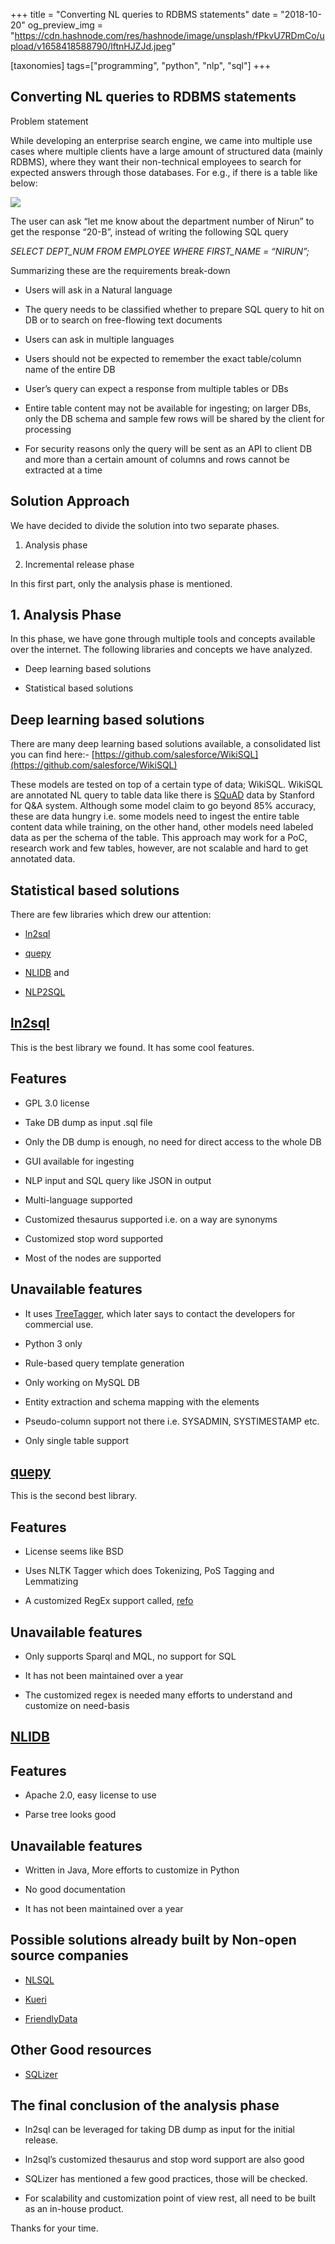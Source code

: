+++
title = "Converting NL queries to RDBMS statements"
date = "2018-10-20"
og_preview_img = "https://cdn.hashnode.com/res/hashnode/image/unsplash/fPkvU7RDmCo/upload/v1658418588790/lftnHJZJd.jpeg"

[taxonomies]
tags=["programming", "python", "nlp", "sql"]
+++

## Converting NL queries to RDBMS statements

Problem statement

While developing an enterprise search engine, we came into multiple use cases where multiple clients have a large amount of structured data (mainly RDBMS), where they want their non-technical employees to search for expected answers through those databases. For e.g., if there is a table like below:

![](https://cdn.hashnode.com/res/hashnode/image/upload/v1629634039908/mXZwYZvlW.png)

The user can ask “let me know about the department number of Nirun” to get the response “20-B”, instead of writing the following SQL query

_SELECT DEPT_NUM FROM EMPLOYEE WHERE FIRST_NAME = “NIRUN”;_

Summarizing these are the requirements break-down

- Users will ask in a Natural language

- The query needs to be classified whether to prepare SQL query to hit on DB or to search on free-flowing text documents

- Users can ask in multiple languages

- Users should not be expected to remember the exact table/column name of the entire DB

- User’s query can expect a response from multiple tables or DBs

- Entire table content may not be available for ingesting; on larger DBs, only the DB schema and sample few rows will be shared by the client for processing

- For security reasons only the query will be sent as an API to client DB and more than a certain amount of columns and rows cannot be extracted at a time

## Solution Approach

We have decided to divide the solution into two separate phases.

1. Analysis phase

1. Incremental release phase

In this first part, only the analysis phase is mentioned.

## 1. Analysis Phase

In this phase, we have gone through multiple tools and concepts available over the internet. The following libraries and concepts we have analyzed.

- Deep learning based solutions

- Statistical based solutions

## Deep learning based solutions

There are many deep learning based solutions available, a consolidated list you can find here:- [https://github.com/salesforce/WikiSQL](https://github.com/salesforce/WikiSQL)

These models are tested on top of a certain type of data; WikiSQL. WikiSQL are annotated NL query to table data like there is [SQuAD](https://rajpurkar.github.io/SQuAD-explorer/) data by Stanford for Q&A system. Although some model claim to go beyond 85% accuracy, these are data hungry i.e. some models need to ingest the entire table content data while training, on the other hand, other models need labeled data as per the schema of the table. This approach may work for a PoC, research work and few tables, however, are not scalable and hard to get annotated data.

## Statistical based solutions

There are few libraries which drew our attention:

- [ln2sql](https://github.com/FerreroJeremy/ln2sql)

- [quepy](https://github.com/machinalis/quepy)

- [NLIDB](https://github.com/DukeNLIDB/NLIDB) and

- [NLP2SQL](https://github.com/akanimax/NLP2SQL)

## [ln2sql](https://github.com/FerreroJeremy/ln2sql)

This is the best library we found. It has some cool features.

## Features

- GPL 3.0 license

- Take DB dump as input .sql file

- Only the DB dump is enough, no need for direct access to the whole DB

- GUI available for ingesting

- NLP input and SQL query like JSON in output

- Multi-language supported

- Customized thesaurus supported i.e. on a way are synonyms

- Customized stop word supported

- Most of the nodes are supported

## Unavailable features

- It uses [TreeTagger](https://www.cis.uni-muenchen.de/~schmid/tools/TreeTagger/), which later says to contact the developers for commercial use.

- Python 3 only

- Rule-based query template generation

- Only working on MySQL DB

- Entity extraction and schema mapping with the elements

- Pseudo-column support not there i.e. SYSADMIN, SYSTIMESTAMP etc.

- Only single table support

## [quepy](https://github.com/machinalis/quepy)

This is the second best library.

## Features

- License seems like BSD

- Uses NLTK Tagger which does Tokenizing, PoS Tagging and Lemmatizing

- A customized RegEx support called, [refo](https://github.com/machinalis/refo)

## Unavailable features

- Only supports Sparql and MQL, no support for SQL

- It has not been maintained over a year

- The customized regex is needed many efforts to understand and customize on need-basis

## [NLIDB](https://github.com/DukeNLIDB/NLIDB)

## Features

- Apache 2.0, easy license to use

- Parse tree looks good

## Unavailable features

- Written in Java, More efforts to customize in Python

- No good documentation

- It has not been maintained over a year

## Possible solutions already built by Non-open source companies

- [NLSQL](https://www.nlsql.com/)

- [Kueri](https://kueri.me/tour/)

- [FriendlyData](https://friendlydata.io/)

## Other Good resources

- [SQLizer](https://www.youtube.com/watch?v=n4gDczjr-RI)

## The final conclusion of the analysis phase

- ln2sql can be leveraged for taking DB dump as input for the initial release.

- ln2sql’s customized thesaurus and stop word support are also good

- SQLizer has mentioned a few good practices, those will be checked.

- For scalability and customization point of view rest, all need to be built as an in-house product.

Thanks for your time.
